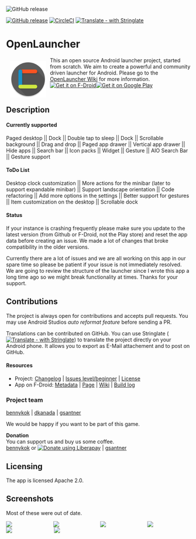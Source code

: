 ![GitHub release](https://raw.githubusercontent.com/OpenLauncherTeam/openlauncher-metadata-latest/master/en-US/featureGraphic.png)

[![GitHub release](https://img.shields.io/github/tag/OpenLauncherTeam/openlauncher.svg)](https://github.com/OpenLauncherTeam/openlauncher/releases)
[![CircleCI](https://circleci.com/gh/OpenLauncherTeam/openlauncher.svg?style=shield)](https://circleci.com/gh/OpenLauncherTeam/openlauncher)
[![Translate - with Stringlate](https://img.shields.io/badge/stringlate-translate-green.svg)](https://lonamiwebs.github.io/stringlate/translate?git=https%3A%2F%2Fgithub.com%2FOpenLauncherTeam%2Fopenlauncher.git&name=OpenLauncher&web=https%3A%2F%2Fgithub.com%2FOpenLauncherTeam%2Fopenlauncher)

# OpenLauncher
<img src="/app/src/main/ic_launcher-web.png" align="left" width="100" hspace="10" vspace="10">
This an open source Android launcher project, started from scratch. We aim to create a powerful and community driven launcher for Android.
Please go to the <a href="https://github.com/Benny-Kok/OpenLauncher/wiki">OpenLauncher Wiki</a> for more information.

<div style="display:flex;" >
<a href="https://f-droid.org/repository/browse/?fdid=com.benny.openlauncher">
    <img src="https://f-droid.org/badge/get-it-on.png" alt="Get it on F-Droid" height="80">
</a>
<a href="https://play.google.com/store/apps/details?id=com.benny.openlauncher">
    <img alt="Get it on Google Play" height="80" src="https://play.google.com/intl/en_us/badges/images/generic/en_badge_web_generic.png" />
</a>
</div></br>


## Description

#### Currently supported
Paged desktop || Dock || Double tap to sleep || Dock || 
Scrollable background || Drag and drop || Paged app drawer || 
Vertical app drawer || Hide apps || Search bar || Icon packs || 
Widget || Gesture || AIO Search Bar || Gesture support

#### ToDo List
Desktop clock customization ||  More actions for the minibar (later to support expandable minibar) ||
Support landscape orientation || Code refactoring || Add more options in the settings ||
Better support for gestures || Item customization on the desktop || Scrollable dock

#### Status
If your instance is crashing frequently please make sure you update to the latest version (from Github or F-Droid, not the Play store) and reset the app data before creating an issue. We made a lot of changes that broke compatibility in the older versions.

Currently there are a lot of issues and we are all working on this app in our spare time so please be patient if your issue is not immediately resolved. We are going to review the structure of the launcher since I wrote this app a long time ago so we might break functionality at times. Thanks for your support.


## Contributions
The project is always open for contributions and accepts pull requests.
You may use Android Studios _auto reformat feature_ before sending a PR.

Translations can be contributed on GitHub. You can use Stringlate ([![Translate - with Stringlate](https://img.shields.io/badge/stringlate-translate-green.svg)](https://lonamiwebs.github.io/stringlate/translate?git=https%3A%2F%2Fgithub.com%2FOpenLauncherTeam%2Fopenlauncher.git&name=OpenLauncher&web=https%3A%2F%2Fgithub.com%2FOpenLauncherTeam%2Fopenlauncher)) to translate the project directly on your Android phone. It allows you to export as E-Mail attachement and to post on GitHub.


#### Resources
* Project: [Changelog](/CHANGELOG.md) | [Issues level/beginner](https://github.com/OpenLauncherTeam/openlauncher/issues?q=is%3Aissue+is%3Aopen+label%3Alevel%2Fbeginner) | [License](/LICENSE)
* App on F-Droid: [Metadata](https://gitlab.com/fdroid/fdroiddata/blob/master/metadata/com.benny.openlauncher.txt) | [Page](https://f-droid.org/packages/com.benny.openlauncher/) | [Wiki](https://f-droid.org/wiki/page/com.benny.openlauncher) | [Build log](https://f-droid.org/wiki/page/com.benny.openlauncher/lastbuild)
 
### Project team
[bennykok](https://github.com/BennyKok) | [dkanada](https://github.com/dkanada) | [gsantner](https://github.com/gsantner)

We would be happy if you want to be part of this game.

**Donation**  
You can support us and buy us some coffee.  
[bennykok](https://www.paypal.me/BennyKok) or
<noscript><a href="https://liberapay.com/BennyKok/donate"><img alt="Donate using Liberapay" src="https://liberapay.com/assets/widgets/donate.svg"></a></noscript> | [gsantner](https://gsantner.github.io/#donate)
 
## Licensing
The app is licensed Apache 2.0. 

## Screenshots
Most of these were out of date.
<div style="display:flex;" >
	<img src="https://raw.githubusercontent.com/OpenLauncherTeam/openlauncher-metadata-latest/master/en-US/phoneScreenshots/01.png" width="24%" >
	<img src="https://raw.githubusercontent.com/OpenLauncherTeam/openlauncher-metadata-latest/master/en-US/phoneScreenshots/02.png" width="24%" style="margin-left:10px;" >
	<img src="https://raw.githubusercontent.com/OpenLauncherTeam/openlauncher-metadata-latest/master/en-US/phoneScreenshots/03.png" width="24%" style="margin-left:10px;" >
	<img src="https://raw.githubusercontent.com/OpenLauncherTeam/openlauncher-metadata-latest/master/en-US/phoneScreenshots/04.png" width="24%" style="margin-left:10px;" >
</div>
<div style="display:flex;" >
	<img src="https://raw.githubusercontent.com/OpenLauncherTeam/openlauncher-metadata-latest/master/en-US/phoneScreenshots/05.png" width="24%" >
	<img src="https://raw.githubusercontent.com/OpenLauncherTeam/openlauncher-metadata-latest/master/en-US/phoneScreenshots/06.png" width="24%" style="margin-left:10px;" >
</div>

<!--
### Notice
-->
